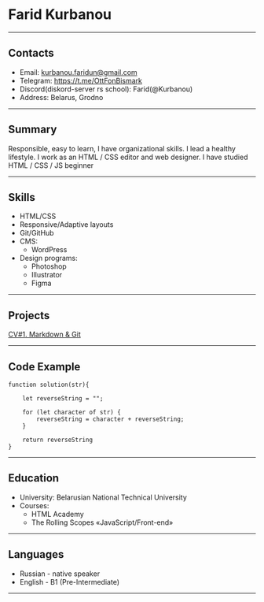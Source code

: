 # Farid Kurbanou

********************

## Contacts
* Email: kurbanou.faridun@gmail.com
* Telegram: https://t.me/OttFonBismark
* Discord(diskord-server rs school): Farid(@Kurbanou)
* Address: Belarus, Grodno

*********************

## Summary
Responsible, easy to learn, I have organizational skills. I lead a healthy lifestyle.
I work as an HTML / CSS editor and web designer. I have studied HTML / CSS / JS beginner 

********************

## Skills
* HTML/CSS
* Responsive/Adaptive layouts
* Git/GitHub
* CMS:
    + WordPress
* Design programs:
    + Photoshop
    + Illustrator
    + Figma 

********************

## Projects
[CV#1. Markdown & Git](https://Kurbanou.github.io/rsschool-cv/cv) 

********************

## Code Example
```
function solution(str){   
     
    let reverseString = "";

    for (let character of str) {
        reverseString = character + reverseString;
    }

    return reverseString
}
```

********************

## Education
* University: Belarusian National Technical University
* Courses:
    + HTML Academy
    + The Rolling Scopes «JavaScript/Front-end»
********************

## Languages
* Russian - native speaker
* English - B1 (Pre-Intermediate)

********************
